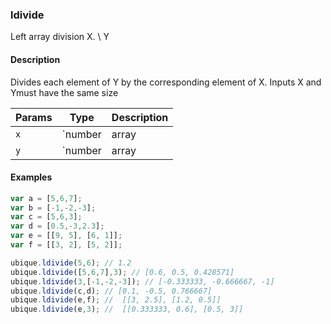 ### ldivide
Left array division X. \ Y


#### Description

Divides each element of Y by the corresponding element of X. Inputs X and Ymust have the same size


|Params|Type|Description
|---------|----|-----------
|`x` | `number|array|matrix` | number or array of values
|`y` | `number|array|matrix` | number or array of values


#### Examples

```js
var a = [5,6,7];
var b = [-1,-2,-3];
var c = [5,6,3];
var d = [0.5,-3,2.3];
var e = [[9, 5], [6, 1]];
var f = [[3, 2], [5, 2]];

ubique.ldivide(5,6); // 1.2
ubique.ldivide([5,6,7],3); // [0.6, 0.5, 0.428571]
ubique.ldivide(3,[-1,-2,-3]); // [-0.333333, -0.666667, -1]
ubique.ldivide(c,d); // [0.1, -0.5, 0.766667]
ubique.ldivide(e,f); //  [[3, 2.5], [1.2, 0.5]]
ubique.ldivide(e,3); //  [[0.333333, 0.6], [0.5, 3]]
```

